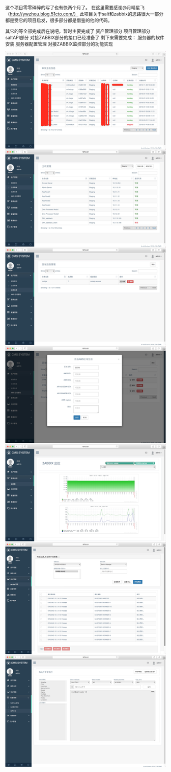 这个项目零零碎碎的写了也有快两个月了。
在这里需要感谢@月晴星飞（http://ywzhou.blog.51cto.com/）
此项目关于salt和zabbix的思路很大一部分都是受它的项目启发，很多部分都是借鉴的他的代码。
 
其它的等全部完成后在说吧，暂时主要完成了
  资产管理部分
  项目管理部分
  saltAPI部分
  对接ZABBIX部分的接口已经准备了
剩下来需要完成：
  服务器的软件安装
  服务器配置管理
  对接ZABBIX监控部分的功能实现


![image](https://github.com/duxianghua/AutoSystem/blob/master/AutoSystem/static/lstp/ec2.png)
![image](https://github.com/duxianghua/AutoSystem/blob/master/AutoSystem/static/lstp/host.png)
![image](https://github.com/duxianghua/AutoSystem/blob/master/AutoSystem/static/lstp/app_cate.png)
![image](https://github.com/duxianghua/AutoSystem/blob/master/AutoSystem/static/lstp/aws.png)
![image](https://github.com/duxianghua/AutoSystem/blob/master/AutoSystem/static/lstp/zabbix.png)
![image](https://github.com/duxianghua/AutoSystem/blob/master/AutoSystem/static/lstp/service.png)
![image](https://github.com/duxianghua/AutoSystem/blob/master/AutoSystem/static/lstp/cmd.png)

